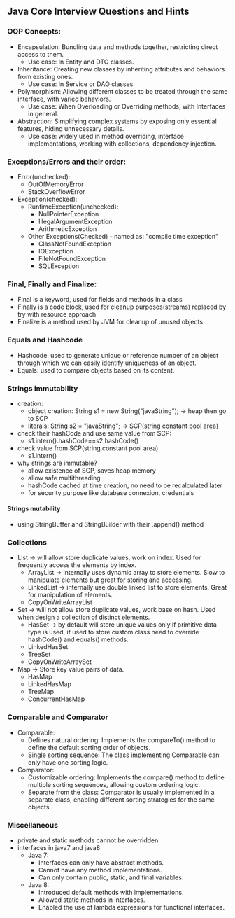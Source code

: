 ## Java Core Interview Questions and Hints

### OOP Concepts:
- Encapsulation: Bundling data and methods together, restricting direct access to them.
  - Use case: In Entity and DTO classes.
- Inheritance: Creating new classes by inheriting attributes and behaviors from existing ones.
  - Use case: In Service or DAO classes.
- Polymorphism: Allowing different classes to be treated through the same interface, with varied behaviors.
  - Use case: When Overloading or Overriding methods, with Interfaces in general.
- Abstraction: Simplifying complex systems by exposing only essential features, hiding unnecessary details.
  - Use case: widely used in method overriding, interface implementations, working with collections, dependency injection.

### Exceptions/Errors and their order:
- Error(unchecked):
  - OutOfMemoryError 
  - StackOverflowError
- Exception(checked):
  - RuntimeException(unchecked):
    - NullPointerException
    - IllegalArgumentException
    - ArithmeticException
  - Other Exceptions(Checked) - named as: "compile time exception"
    - ClassNotFoundException
    - IOException
    - FileNotFoundException
    - SQLException

### Final, Finally and Finalize:
- Final is a keyword, used for fields and methods in a class
- Finally is a code block, used for cleanup purposes(streams) replaced by try with resource approach
- Finalize is a method used by JVM for cleanup of unused objects

### Equals and Hashcode
- Hashcode: used to generate unique or reference number of an object through which we can easily identify uniqueness of an object.
- Equals: used to compare objects based on its content.

### Strings immutability
- creation:
  - object creation: String s1 = new String("javaString"); -> heap then go to SCP
  - literals: String s2 = "javaString"; -> SCP(string constant pool area)
- check their hashCode and use same value from SCP:
  - s1.intern().hashCode==s2.hashCode()
- check value from SCP(string constant pool area)
  - s1.intern()
- why strings are immutable?
  - allow existence of SCP, saves heap memory
  - allow safe multithreading
  - hashCode cached at time creation, no need to be recalculated later
  - for security purpose like database connexion, credentials

#### Strings mutability
- using StringBuffer and StringBuilder with their .append() method

### Collections
- List -> will allow store duplicate values, work on index. Used for frequently access the elements by index.
  - ArrayList -> internally uses dynamic array to store elements. Slow to manipulate elements but great for storing and accessing.
  - LinkedList -> internally use double linked list to store elements. Great for manipulation of elements.
  - CopyOnWriteArrayList
- Set -> will not allow store duplicate values, work base on hash. Used when design a collection of distinct elements.
  - HasSet -> by default will store unique values only if primitive data type is used, if used to store custom class need to override hashCode() and equals() methods.
  - LinkedHasSet
  - TreeSet
  - CopyOnWriteArraySet
- Map -> Store key value pairs of data.
  - HasMap 
  - LinkedHasMap
  - TreeMap
  - ConcurrentHasMap

### Comparable and Comparator
- Comparable:
  - Defines natural ordering: Implements the compareTo() method to define the default sorting order of objects.
  -  Single sorting sequence: The class implementing Comparable can only have one sorting logic.
- Comparator:
  - Customizable ordering: Implements the compare() method to define multiple sorting sequences, allowing custom ordering logic.
  - Separate from the class: Comparator is usually implemented in a separate class, enabling different sorting strategies for the same objects.


### Miscellaneous
- private and static methods cannot be overridden.
- interfaces in java7 and java8: 
  - Java 7:
    - Interfaces can only have abstract methods.
    - Cannot have any method implementations.
    - Can only contain public, static, and final variables.
  - Java 8:
    - Introduced default methods with implementations.
    - Allowed static methods in interfaces.
    - Enabled the use of lambda expressions for functional interfaces. 


